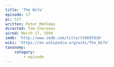 ```yaml
---
title: 'The Wife'
episode: 17
pc: 517
written: Peter Mehlman
directed: Tom Cherones
aired: March 17, 1994
imdb: 'http://www.imdb.com/title/tt0697810'
wiki: 'https://en.wikipedia.org/wiki/The_Wife'
taxonomy:
    category:
        - episode
---
```


